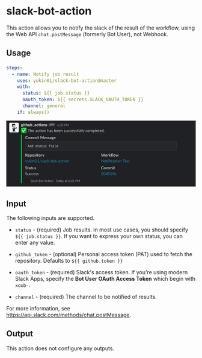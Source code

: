 # slack-bot-action

This action allows you to notify the slack of the result of the workflow, using the Web API `chat.postMessage` (formerly Bot User), not Webhook.

## Usage

```yaml
steps:
  - name: Notify job result
    uses: yukin01/slack-bot-action@master
    with:
      status: ${{ job.status }}
      oauth_token: ${{ secrets.SLACK_OAUTH_TOKEN }}
      channel: general
    if: always()
```

![image](./docs/images/image001.png)

## Input

The following inputs are supported.

- `status` - (required) Job results. In most use cases, you should specify `${{ job.status }}`. If you want to express your own status, you can enter any value.

- `github_token` - (optional) Personal access token (PAT) used to fetch the repository. Defaults to `${{ github.token }}`

- `oauth_token` - (required) Slack's access token. If you're using modern Slack Apps, specify the **Bot User OAuth Access Token** which begin with `xoxb-`.

- `channel` - (required) The channel to be notified of results.

For more information, see https://api.slack.com/methods/chat.postMessage.

## Output

This action does not configure any outputs.
